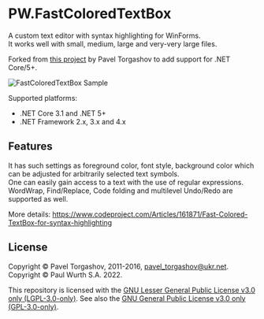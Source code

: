 # PW.FastColoredTextBox

A custom text editor with syntax highlighting for WinForms.  
It works well with small, medium, large and very-very large files.

Forked from [this project](https://github.com/PavelTorgashov/FastColoredTextBox) by Pavel Torgashov to add support for .NET Core/5+.

![FastColoredTextBox Sample](https://www.codeproject.com/KB/edit/FastColoredTextBox_/fastcoloredtextbox2.png)

Supported platforms:
- .NET Core 3.1 and .NET 5+
- .NET Framework 2.x, 3.x and 4.x

## Features

It has such settings as foreground color, font style, background color which can be adjusted for arbitrarily selected text symbols.  
One can easily gain access to a text with the use of regular expressions. WordWrap, Find/Replace, Code folding and multilevel Undo/Redo are supported as well.

More details: https://www.codeproject.com/Articles/161871/Fast-Colored-TextBox-for-syntax-highlighting

## License

Copyright © Pavel Torgashov, 2011-2016, pavel_torgashov@ukr.net.  
Copyright © Paul Wurth S.A. 2022.

This repository is licensed with the [GNU Lesser General Public License v3.0 only (LGPL-3.0-only)](/COPYING.LESSER). See also the [GNU General Public License v3.0 only (GPL-3.0-only)](/COPYING).
